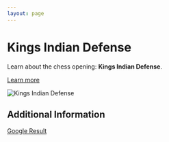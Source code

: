 ```yaml
---
layout: page
---
```

# Kings Indian Defense

Learn about the chess opening: **Kings Indian Defense**.

[Learn more](https://www.thechesswebsite.com/kings-indian-defense/)

![Kings Indian Defense](https://www.thechesswebsite.com/wp-content/uploads/2012/07/kings-indian-defense-big.jpg)

## Additional Information

[Google Result](/search?num=3)

